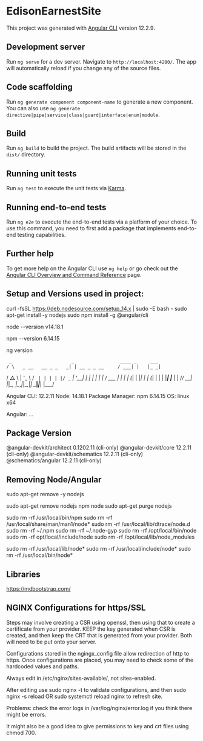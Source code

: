 # EdisonEarnestSite

This project was generated with [Angular CLI](https://github.com/angular/angular-cli) version 12.2.9.

## Development server

Run `ng serve` for a dev server. Navigate to `http://localhost:4200/`. The app will automatically reload if you change any of the source files.

## Code scaffolding

Run `ng generate component component-name` to generate a new component. You can also use `ng generate directive|pipe|service|class|guard|interface|enum|module`.

## Build

Run `ng build` to build the project. The build artifacts will be stored in the `dist/` directory.

## Running unit tests

Run `ng test` to execute the unit tests via [Karma](https://karma-runner.github.io).

## Running end-to-end tests

Run `ng e2e` to execute the end-to-end tests via a platform of your choice. To use this command, you need to first add a package that implements end-to-end testing capabilities.

## Further help

To get more help on the Angular CLI use `ng help` or go check out the [Angular CLI Overview and Command Reference](https://angular.io/cli) page.




## Setup and Versions used in project:
curl -fsSL https://deb.nodesource.com/setup_14.x | sudo -E bash -
sudo apt-get install -y nodejs
sudo npm install -g @angular/cli

node --version
v14.18.1

npm --version
6.14.15

ng version

     _                      _                 ____ _     ___
    / \   _ __   __ _ _   _| | __ _ _ __     / ___| |   |_ _|
   / △ \ | '_ \ / _` | | | | |/ _` | '__|   | |   | |    | |
  / ___ \| | | | (_| | |_| | | (_| | |      | |___| |___ | |
 /_/   \_\_| |_|\__, |\__,_|_|\__,_|_|       \____|_____|___|
                |___/
    

Angular CLI: 12.2.11
Node: 14.18.1
Package Manager: npm 6.14.15
OS: linux x64

Angular: 
... 

Package                      Version
------------------------------------------------------
@angular-devkit/architect    0.1202.11 (cli-only)
@angular-devkit/core         12.2.11 (cli-only)
@angular-devkit/schematics   12.2.11 (cli-only)
@schematics/angular          12.2.11 (cli-only)


## Removing Node/Angular
sudo apt-get remove -y nodejs

sudo apt-get remove nodejs npm node
sudo apt-get purge nodejs

sudo rm -rf /usr/local/bin/npm 
sudo rm -rf /usr/local/share/man/man1/node* 
sudo rm -rf /usr/local/lib/dtrace/node.d 
sudo rm -rf ~/.npm 
sudo rm -rf ~/.node-gyp 
sudo rm -rf /opt/local/bin/node 
sudo rm -rf opt/local/include/node 
sudo rm -rf /opt/local/lib/node_modules  

sudo rm -rf /usr/local/lib/node*
sudo rm -rf /usr/local/include/node*
sudo rm -rf /usr/local/bin/node*


## Libraries
https://mdbootstrap.com/


## NGINX Configurations for https/SSL

Steps may involve creating a CSR using openssl, then using that to create a certificate from your provider. KEEP the key generated when CSR is created, and then keep the CRT that is generated from your provider. Both will need to be put onto your server.

Configurations stored in the ngingx_config file allow redirection of http to https. Once configurations are placed, you may need to check some of the hardcoded values and paths.

Always edit in /etc/nginx/sites-available/<configuration>, not sites-enabled.

After editing use sudo nginx -t to validate configurations, and then sudo nginx -s reload OR sudo systemctl reload nginx to refresh site.

Problems: check the error logs in /var/log/nginx/error.log if you think there might be errors.

It might also be a good idea to give permissions to key and crt files using chmod 700.
